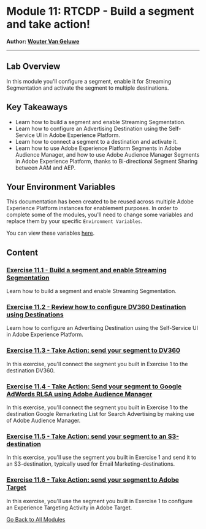 # Module 11: RTCDP - Build a segment and take action!

**Author: [Wouter Van Geluwe](https://www.linkedin.com/in/woutervangeluwe/)**

---

## Lab Overview

In this module you'll configure a segment, enable it for Streaming Segmentation and activate the segment to multiple destinations.

## Key Takeaways

* Learn how to build a segment and enable Streaming Segmentation.
* Learn how to configure an Advertising Destination using the Self-Service UI in Adobe Experience Platform.
* Learn how to connect a segment to a destination and activate it.
* Learn how to use Adobe Experience Platform Segments in Adobe Audience Manager, and how to use Adobe Audience Manager Segments in Adobe Experience Platform, thanks to Bi-directional Segment Sharing between AAM and AEP.

## Your Environment Variables

This documentation has been created to be reused across multiple Adobe Experience Platform instances for enablement purposes.
In order to complete some of the modules, you'll need to change some variables and replace them by your specific ``Environment Variables``.

You can view these variables [here](../../environment.md).

## Content

### [Exercise 11.1 - Build a segment and enable Streaming Segmentation](./ex1.md)

Learn how to build a segment and enable Streaming Segmentation.

### [Exercise 11.2 - Review how to configure DV360 Destination using Destinations](./ex2.md)

Learn how to configure an Advertising Destination using the Self-Service UI in Adobe Experience Platform.

### [Exercise 11.3 - Take Action: send your segment to DV360](./ex3.md)

In this exercise, you'll connect the segment you built in Exercise 1 to the destination DV360.

### [Exercise 11.4 - Take Action: Send your segment to Google AdWords RLSA using Adobe Audience Manager](./ex4.md)

In this exercise, you'll connect the segment you built in Exercise 1 to the destination Google Remarketing List for Search Advertising by making use of Adobe Audience Manager.

### [Exercise 11.5 - Take Action: send your segment to an S3-destination](./ex5.md)

In this exercise, you'll use the segment you built in Exercise 1 and send it to an S3-destination, typically used for Email Marketing-destinations.

### [Exercise 11.6 - Take Action: send your segment to Adobe Target](./ex6.md)

In this exercise, you'll use the segment you built in Exercise 1 to configure an Experience Targeting Activity in Adobe Target.

[Go Back to All Modules](../../README.md)
